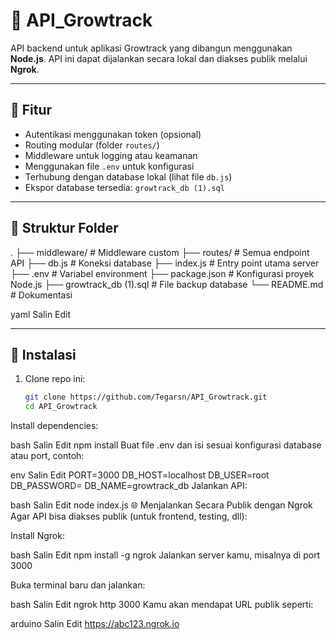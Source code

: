 # 🌱 API_Growtrack

API backend untuk aplikasi Growtrack yang dibangun menggunakan **Node.js**. API ini dapat dijalankan secara lokal dan diakses publik melalui **Ngrok**.

---

## 🚀 Fitur

- Autentikasi menggunakan token (opsional)
- Routing modular (folder `routes/`)
- Middleware untuk logging atau keamanan
- Menggunakan file `.env` untuk konfigurasi
- Terhubung dengan database lokal (lihat file `db.js`)
- Ekspor database tersedia: `growtrack_db (1).sql`

---

## 📁 Struktur Folder

.
├── middleware/ # Middleware custom
├── routes/ # Semua endpoint API
├── db.js # Koneksi database
├── index.js # Entry point utama server
├── .env # Variabel environment
├── package.json # Konfigurasi proyek Node.js
├── growtrack_db (1).sql # File backup database
└── README.md # Dokumentasi

yaml
Salin
Edit

---

## 🔧 Instalasi

1. Clone repo ini:
   ```bash
   git clone https://github.com/Tegarsn/API_Growtrack.git
   cd API_Growtrack
Install dependencies:

bash
Salin
Edit
npm install
Buat file .env dan isi sesuai konfigurasi database atau port, contoh:

env
Salin
Edit
PORT=3000
DB_HOST=localhost
DB_USER=root
DB_PASSWORD=
DB_NAME=growtrack_db
Jalankan API:

bash
Salin
Edit
node index.js
🌐 Menjalankan Secara Publik dengan Ngrok
Agar API bisa diakses publik (untuk frontend, testing, dll):

Install Ngrok:

bash
Salin
Edit
npm install -g ngrok
Jalankan server kamu, misalnya di port 3000

Buka terminal baru dan jalankan:

bash
Salin
Edit
ngrok http 3000
Kamu akan mendapat URL publik seperti:

arduino
Salin
Edit
https://abc123.ngrok.io
